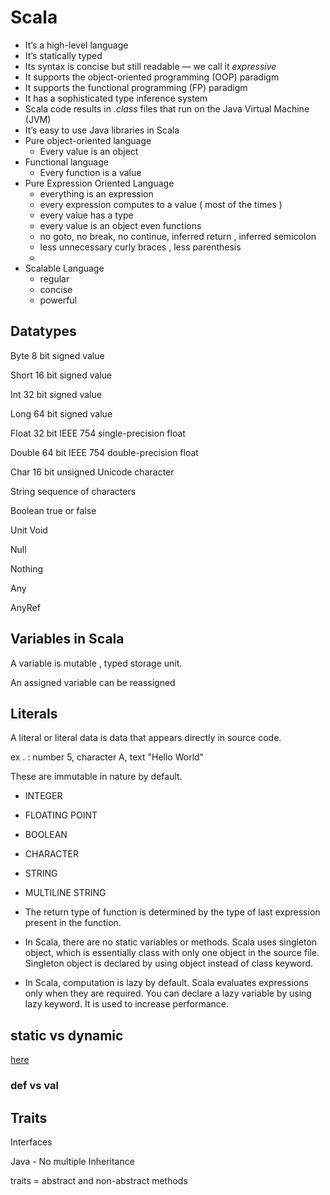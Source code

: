 # Scala

* It’s a high-level language
* It’s statically typed
* Its syntax is concise but still readable — we call it *expressive*
* It supports the object-oriented programming (OOP) paradigm
* It supports the functional programming (FP) paradigm
* It has a sophisticated type inference system
* Scala code results in *.class* files that run on the Java Virtual Machine (JVM)
* It’s easy to use Java libraries in Scala
* Pure object-oriented language
  * Every value is an object
* Functional language
  * Every function is a value
* Pure Expression Oriented Language
  * everything is an expression
  * every expression computes to a value ( most of the times )
  * every value has a type
  * every value is an object even functions
  * no goto, no break, no continue, inferred return , inferred semicolon
  * less unnecessary curly braces , less parenthesis 
  *  
* Scalable Language
  * regular
  * concise
  * powerful



## Datatypes

Byte		8 bit signed value

Short		16 bit signed value

Int		32 bit signed value

Long		64 bit signed value

Float		32 bit IEEE 754 single-precision float

Double		64 bit IEEE 754 double-precision float

Char		16 bit unsigned Unicode character

String		sequence of characters

Boolean		true or false

Unit		Void

Null

Nothing

Any

AnyRef



## Variables in Scala

A variable is mutable , typed storage unit.

An assigned variable can be reassigned



##  Literals

A literal or literal data is data that appears directly in source code.

ex . : number 5, character A, text "Hello World"

These are immutable in nature by default.

- INTEGER
- FLOATING POINT
- BOOLEAN
- CHARACTER
- STRING
- MULTILINE STRING



- The return type of function is determined by the type of last expression present in the function.
- In Scala, there are no static variables or methods. Scala uses singleton object, which is essentially class with only one object in the source file. Singleton object is declared by using object instead of class keyword.
- In Scala, computation is lazy by default. Scala evaluates expressions only when they are required. You can declare a lazy variable by using lazy keyword. It is used to increase performance.



## static vs dynamic 

[here](https://hackernoon.com/i-finally-understand-static-vs-dynamic-typing-and-you-will-too-ad0c2bd0acc7)



### def vs val















## Traits

Interfaces

Java - No multiple Inheritance

traits = abstract and non-abstract methods



